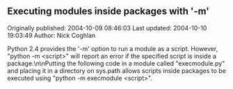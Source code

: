 ## Executing modules inside packages with '-m' 
Originally published: 2004-10-09 08:46:03 
Last updated: 2004-10-10 19:03:49 
Author: Nick Coghlan 
 
Python 2.4 provides the '-m' option to run a module as a script. However, "python -m &lt;script&gt;" will report an error if the specified script is inside a package.\n\nPutting the following code in a module called "execmodule.py" and placing it in a directory on sys.path allows scripts inside packages to be executed using "python -m execmodule &lt;script&gt;".